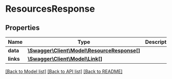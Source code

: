 # ResourcesResponse

## Properties
Name | Type | Description | Notes
------------ | ------------- | ------------- | -------------
**data** | [**\Swagger\Client\Model\ResourceResponse[]**](ResourceResponse.md) |  | [optional] 
**links** | [**\Swagger\Client\Model\Link[]**](Link.md) |  | [optional] 

[[Back to Model list]](../../README.md#documentation-for-models) [[Back to API list]](../../README.md#documentation-for-api-endpoints) [[Back to README]](../../README.md)

